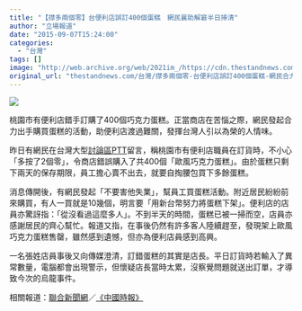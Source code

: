 ```yaml
---
title: "【㩒多兩個零】台便利店誤訂400個蛋糕　網民襄助解窘半日掃清"
author: "立場報道"
date: "2015-09-07T15:24:00"
categories:
  - "台灣"
tags: []
image: "http://web.archive.org/web/2021im_/https://cdn.thestandnews.com/media/photos/cache/seven-05_9S9GH_1200x0.png"
original_url: "thestandnews.com/台灣/㩒多兩個零-台便利店誤訂400個蛋糕-網民合力襄助半日掃清"
---
```

![](http://web.archive.org/web/2021im_/https://cdn.thestandnews.com/media/photos/cache/seven-05_9S9GH_1200x0.png)

桃園市有便利店錯手訂購了400個巧克力蛋糕。正當商店在苦惱之際，網民發起合力出手購買蛋糕的活動，助便利店渡過難關，發揮台灣人引以為榮的人情味。

昨日有網民在台灣大型[討論區PTT](http://web.archive.org/web/20210629062201/https://www.ptt.cc/bbs/StupidClown/M.1441493624.A.1A4.html)留言，稱桃園市有便利店職員在訂貨時，不小心「多按了2個零」，令商店錯誤購入了共400個「歐風巧克力蛋糕」。由於蛋糕只剩下兩天的保存期限，員工擔心賣不出去，就要自掏腰包買下多餘蛋糕。

消息傳開後，有網民發起「不要害他失業」，幫員工買蛋糕活動。附近居民紛紛前來購買，有人一買就是10幾個，明言要「用新台幣努力將蛋糕下架」。便利店的店員亦驚訝指：「從沒看過這麼多人」。不到半天的時間，蛋糕已被一掃而空，店員亦感謝居民的齊心幫忙。報道又指，在事後仍然有許多客人陸續趕至，發現架上歐風巧克力蛋糕售罄，雖然感到遺憾，但亦為便利店員感到高興。

一名張姓店員事後又向傳媒澄清，訂錯蛋糕的其實是店長。平日訂貨時若輸入了異常數量，電腦都會出現警示，但懷疑店長當時太累，沒察覺問題就送出訂單，才導致今次的烏龍事件。

相關報道：[聯合新聞網](http://web.archive.org/web/20210629062201/http://udn.com/news/story/2/1170074-%E8%A8%824%E5%80%8B%E8%9B%8B%E7%B3%95%E4%BE%86400--%E9%84%89%E6%B0%91%E6%90%B6%E6%95%91%E7%B3%8A%E5%A1%97%E8%B6%85%E5%95%86%E5%BA%97%E5%93%A1)／[《中國時報》](http://web.archive.org/web/20210629062201/http://www.chinatimes.com/realtimenews/20150906002850-260405)